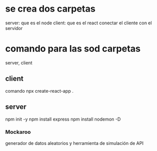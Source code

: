 # se crea dos carpetas

server: que es el node
client: que es el react
conectar el cliente con el servidor

# comando para las sod carpetas

server, client

## client

comando npx create-react-app .

## server

npm init -y
npm install express
npm install nodemon -D

### Mockaroo

generador de datos aleatorios y herramienta de simulación de API